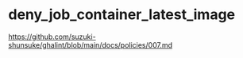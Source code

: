 # deny_job_container_latest_image

https://github.com/suzuki-shunsuke/ghalint/blob/main/docs/policies/007.md
